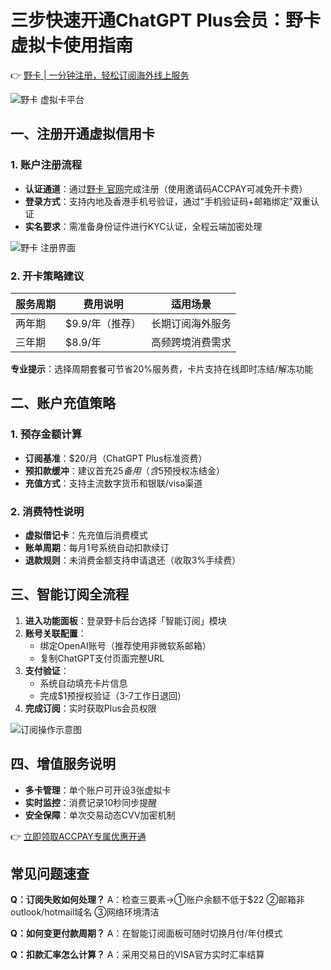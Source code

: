 # 三步快速开通ChatGPT Plus会员：野卡虚拟卡使用指南

👉 [野卡 | 一分钟注册，轻松订阅海外线上服务](https://bbtdd.com/yeka)

![野卡 虚拟卡平台](&w=3840&q=75)

## 一、注册开通虚拟信用卡
### 1. 账户注册流程
- **认证通道**：通过[野卡 官网](https://bbtdd.com/yeka)完成注册（使用邀请码ACCPAY可减免开卡费）
- **登录方式**：支持内地及香港手机号验证，通过"手机验证码+邮箱绑定"双重认证
- **实名要求**：需准备身份证件进行KYC认证，全程云端加密处理

![野卡 注册界面](&w=3840&q=75)

### 2. 开卡策略建议
| 服务周期 | 费用说明 | 适用场景 |
|---------|---------|---------|
| 两年期 | $9.9/年（推荐） | 长期订阅海外服务 |
| 三年期 | $8.9/年 | 高频跨境消费需求 |

**专业提示**：选择周期套餐可节省20%服务费，卡片支持在线即时冻结/解冻功能

## 二、账户充值策略
### 1. 预存金额计算
- **订阅基准**：$20/月（ChatGPT Plus标准资费）
- **预扣款缓冲**：建议首充$25备用（含$5预授权冻结金）
- **充值方式**：支持主流数字货币和银联/visa渠道

### 2. 消费特性说明
- **虚拟借记卡**：先充值后消费模式
- **账单周期**：每月1号系统自动扣款续订
- **退款规则**：未消费金额支持申请退还（收取3%手续费）

## 三、智能订阅全流程
1. **进入功能面板**：登录野卡后台选择「智能订阅」模块
2. **账号关联配置**：
   - 绑定OpenAI账号（推荐使用非微软系邮箱）
   - 复制ChatGPT支付页面完整URL
3. **支付验证**：
   - 系统自动填充卡片信息
   - 完成$1预授权验证（3-7工作日退回）
4. **完成订阅**：实时获取Plus会员权限

![订阅操作示意图](&w=3840&q=75)

## 四、增值服务说明
- **多卡管理**：单个账户可开设3张虚拟卡
- **实时监控**：消费记录10秒同步提醒
- **安全保障**：单次交易动态CVV加密机制

👉 [立即领取ACCPAY专属优惠开通](https://bbtdd.com/yeka)

## 常见问题速查
**Q：订阅失败如何处理？**
A：检查三要素→①账户余额不低于$22 ②邮箱非outlook/hotmail域名 ③网络环境清洁

**Q：如何变更付款周期？**
A：在智能订阅面板可随时切换月付/年付模式

**Q：扣款汇率怎么计算？**
A：采用交易日的VISA官方实时汇率结算